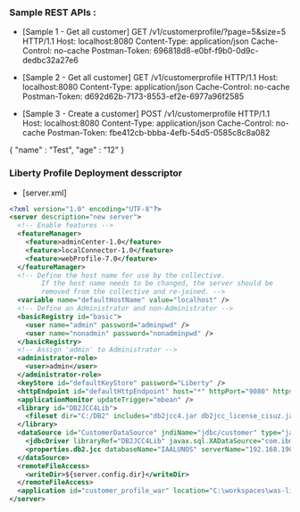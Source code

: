 ### Sample REST APIs :

* [Sample 1 - Get all customer]
GET /v1/customerprofile/?page=5&amp;size=5 HTTP/1.1
Host: localhost:8080
Content-Type: application/json
Cache-Control: no-cache
Postman-Token: 696818d8-e0bf-f9b0-0d9c-dedbc32a27e6

* [Sample 2 - Get all customer]
GET /v1/customerprofile HTTP/1.1
Host: localhost:8080
Content-Type: application/json
Cache-Control: no-cache
Postman-Token: d692d62b-7173-8553-ef2e-6977a96f2585

* [Sample 3 - Create a customer]
POST /v1/customerprofile HTTP/1.1
Host: localhost:8080
Content-Type: application/json
Cache-Control: no-cache
Postman-Token: fbe412cb-bbba-4efb-54d5-0585c8c8a082

{
	"name" : "Test",
	"age" : "12"
}

### Liberty Profile Deployment desscriptor
* [server.xml]
```XML
<?xml version="1.0" encoding="UTF-8"?>
<server description="new server">
  <!-- Enable features -->
  <featureManager>
    <feature>adminCenter-1.0</feature>
    <feature>localConnector-1.0</feature>
    <feature>webProfile-7.0</feature>
  </featureManager>
  <!-- Define the host name for use by the collective.
        If the host name needs to be changed, the server should be
        removed from the collective and re-joined. -->
  <variable name="defaultHostName" value="localhost" />
  <!-- Define an Administrator and non-Administrator -->
  <basicRegistry id="basic">
    <user name="admin" password="adminpwd" />
    <user name="nonadmin" password="nonadminpwd" />
  </basicRegistry>
  <!-- Assign 'admin' to Administrator -->
  <administrator-role>
    <user>admin</user>
  </administrator-role>
  <keyStore id="defaultKeyStore" password="Liberty" />
  <httpEndpoint id="defaultHttpEndpoint" host="*" httpPort="9080" httpsPort="9443" />
  <applicationMonitor updateTrigger="mbean" />
  <library id="DB2JCC4Lib">
    <fileset dir="C:/DB2" includes="db2jcc4.jar db2jcc_license_cisuz.jar" />
  </library>
  <dataSource id="CustomerDataSource" jndiName="jdbc/customer" type="javax.sql.XADataSource">
    <jdbcDriver libraryRef="DB2JCC4Lib" javax.sql.XADataSource="com.ibm.db2.jcc.DB2XADataSource" />
    <properties.db2.jcc databaseName="IAALUNOS" serverName="192.168.190.180" portNumber="50000" driverType="4" connectionCloseWithInFlightTransaction="2" user="db2admin" password="db2admin" />
  </dataSource>
  <remoteFileAccess>
    <writeDir>${server.config.dir}</writeDir>
  </remoteFileAccess>
  <application id="customer_profile_war" location="C:\workspaces\was-liberty-profile\spring-boot-projects-pagination\customer-profile\target\customer-profile-1.0-SNAPSHOT.war" name="customer_profile_war" type="war" />
</server>
```




